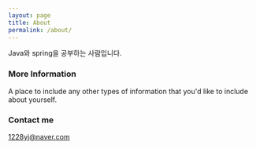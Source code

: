 ```yaml
---
layout: page
title: About
permalink: /about/
---
```


Java와 spring을 공부하는 사람입니다.

### More Information

A place to include any other types of information that you'd like to include about yourself.

### Contact me

[1228yj@naver.com](mailto:1228yj@naver.com)
